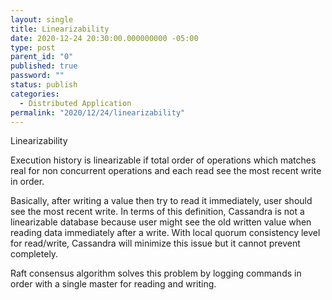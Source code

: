 ```yaml
---
layout: single
title: Linearizability
date: 2020-12-24 20:30:00.000000000 -05:00
type: post
parent_id: "0"
published: true
password: ""
status: publish
categories:
  - Distributed Application
permalink: "2020/12/24/linearizability"
---
```

Linearizability

Execution history is linearizable if total order of operations which matches real for non concurrent operations and each read see the most recent write in order.

Basically, after writing a value then try to read it immediately, user should see the most recent write.
In terms of this definition, Cassandra is not a linearizable database because user might see the old written value when reading data immediately after a write.
With local quorum consistency level for read/write, Cassandra will minimize this issue but it cannot prevent completely.

Raft consensus algorithm solves this problem by logging commands in order with a single master for reading and writing.